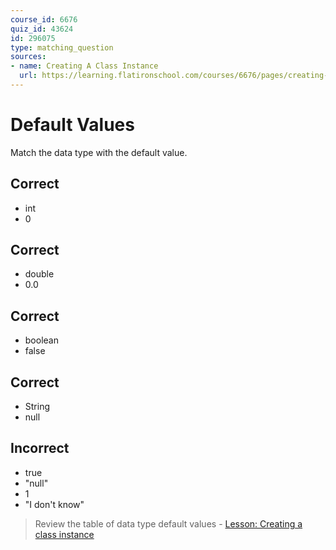 ```yaml
---
course_id: 6676
quiz_id: 43624
id: 296075
type: matching_question
sources:
- name: Creating A Class Instance
  url: https://learning.flatironschool.com/courses/6676/pages/creating-objects
---
```


# Default Values

Match the data type with the default value.

## Correct

- int
- 0

## Correct

- double
- 0.0

## Correct

- boolean
- false

## Correct

- String
- null

## Incorrect

- true
- "null"
- 1
- "I don't know"

> Review the table of data type default values - [Lesson: Creating a class instance](https://learning.flatironschool.com/courses/6676/pages/creating-objects)